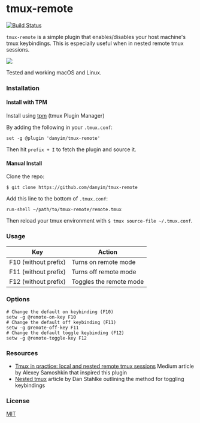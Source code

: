 # tmux-remote

[![Build Status](https://travis-ci.org/danyim/tmux-remote.svg?branch=master)](https://travis-ci.org/danyim/tmux-remote)

`tmux-remote` is a simple plugin that enables/disables your host machine's tmux keybindings. This is especially useful when in nested remote tmux sessions.

![](https://i.imgur.com/3gfFGpk.png)

Tested and working macOS and Linux.

### Installation

#### Install with TPM
Install using [tpm](https://github.com/tmux-plugins/tpm) (tmux Plugin Manager)

By adding the following in your `.tmux.conf`:

```tmux
set -g @plugin 'danyim/tmux-remote'
```

Then hit `prefix + I` to fetch the plugin and source it.

#### Manual Install

Clone the repo:

    $ git clone https://github.com/danyim/tmux-remote

Add this line to the bottom of `.tmux.conf`:

```tmux
run-shell ~/path/to/tmux-remote/remote.tmux
```

Then reload your tmux environment with `$ tmux source-file ~/.tmux.conf`.

### Usage

| Key           | Action        |
| ------------- | ------------- |
| F10 (without prefix)           | Turns on remote mode  |
| F11 (without prefix)           | Turns off remote mode  |
| F12 (without prefix)           | Toggles the remote mode  |

### Options

```tmux
# Change the default on keybinding (F10)
setw -g @remote-on-key F10
# Change the default off keybinding (F11)
setw -g @remote-off-key F11
# Change the default toggle keybinding (F12)
setw -g @remote-toggle-key F12
```

### Resources

- [Tmux in practice: local and nested remote tmux sessions](https://medium.freecodecamp.org/tmux-in-practice-local-and-nested-remote-tmux-sessions-4f7ba5db8795)
  Medium article by Alexey Samoshkin that inspired this plugin
- [Nested tmux](http://stahlke.org/dan/tmux-nested/)
  article by Dan Stahlke outlining the method for toggling keybindings

### License

[MIT](LICENSE.md)
